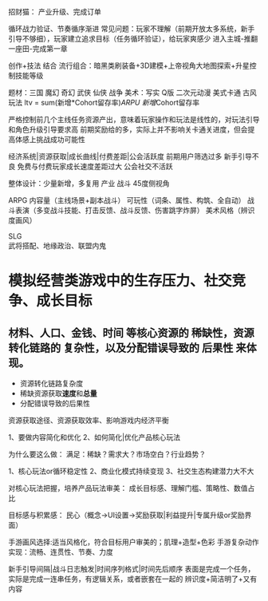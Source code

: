 招财猫：
产业升级、完成订单


循环战力验证、节奏循序渐进
常见问题：玩家不理解（前期开放太多系统，新手引导不够细），玩家建立追求目标（任务循环验证），给玩家爽感少
进入主城-推翻一座田-完成第一章

创作+技法 结合
流行组合：暗黑类刷装备+3D建模+上帝视角大地图探索+升星控制技能等级

题材：三国 魔幻 奇幻 武侠 仙侠 战争
美术：写实 Q版 二次元动漫 美式卡通 古风
玩法
ltv = sum(新增*Cohort留存率)*ARPU
新增*Cohort留存率

严格控制前几个主线任务资源产出，意味着玩家操作和玩法是线性的，对玩法引导和角色升级引导要求高
前期奖励给的多，实际上并不影响关卡通关进度，但会提高体感上挑战成功可能性

经济系统|资源获取|成长曲线|付费差距|公会活跃度
前期用户筛选过多 新手引导不良 免费与付费玩家成长速度差距过大 公会社交不活跃

整体设计：少量新增，多复用
产业 战斗 45度侧视角

ARPG
内容量（主线场景+副本战斗）
可玩性（词条、属性、构筑、全自动）
战斗表演（多变战斗技能、打击反馈、战斗反馈、伤害跳字炸屏）
美术风格（辨识度画风）

SLG   
武将搭配、地缘政治、联盟内鬼

# 模拟经营类游戏中的生存压力、社交竞争、成长目标
## 材料、人口、金钱、时间 等核心资源的 稀缺性，资源转化链路的 复杂性，以及分配错误导致的 后果性 来体现。
- 资源转化链路复杂度
- 稀缺资源获取**速度**和**总量**
- 分配错误导致的后果性

资源获取途径、资源获取效率、影响游戏内经济平衡

1、要做内容简化和优化
2、如何简化|优化产品核心玩法

为什么要这么做：
满足：稀缺？需求大？市场空白？行业趋势？

1、核心玩法or循环稳定性
2、商业化模式持续变现
3、社交生态构建潜力大不大

对核心玩法把握，培养产品玩法审美：
成长目标感、理解门槛、策略性、数值占比

目标感与积累感：
民心（概念->UI设置->奖励获取|利益提升|专属升级or奖励界面）

手游画风选择:适当风格化，符合目标用户审美的；肌理+造型+色彩
手游复杂动作实现：流畅、连贯性、节奏、力度

新手引导间隔|战斗日志触发|时间序列格式|时间先后顺序
表面是完成一个任务，实际是完成一连串任务，有逻辑关系，或者嵌套在一起的
辨识度+简洁明了+又有内容
